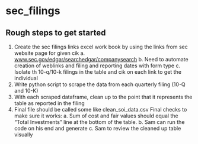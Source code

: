 # sec_filings

## Rough steps to get started
1. Create the sec filings links excel work book by using the links from sec website page for given cik
  a. www.sec.gov/edgar/searchedgar/companysearch
  b. Need to automate creation of weblinks and filing and reporting dates with form type
  c. Isolate th 10-q/10-k filings in the table and cik on each link to get the individual
2. Write python script to scrape the data from each quarterly filing (10-Q and 10-K)
3. With each scraped dataframe, clean up to the point that it represents the table as reported in the filing
4. Final file should be called some like clean_soi_data.csv
Final checks to make sure it works:
  a. Sum of cost and fair values should equal the “Total Investments” line at the bottom of the table.
  b. Sam can run the code on his end and generate
  c. Sam to review the cleaned up table visually
